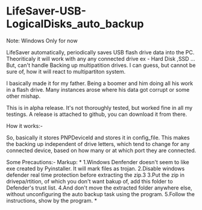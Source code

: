 # LifeSaver-USB-LogicalDisks_auto_backup

Note: Windows Only for now

LifeSaver automatically, periodically saves USB flash drive data into the PC. Theoriticaly it will work with any any connected drive ex - Hard Disk ,SSD ... But, can't handle Backing up multipatition drives. I can guess, but cannot be sure of, how it will react to multipartiton system.

I basically made it for my father. Being a boomer and him doing all his work in a flash drive. Many instances arose where his data got corrupt or some other mishap.

This is in alpha release. It's not thoroughly tested, but worked fine in all my testings.
A release is attached to github, you can download it from there.

How it works:-

So, basically it stores PNPDeviceId and stores it in config_file. This makes the backing up independent of drive letters, which tend to change for any connected device, based on how many or at which port they are connected.

Some Precautions:-
Markup: *
1.Windows Denfender doesn't seem to like exe created by Pyinstaller. It will mark files as trojan.
2.Disable windows defender real time protection before extracting the zip.3
3.Put the zip in drivepa/rtition, of which you don't want bakup of, add this folder to Defender's trust list.
4.And don't move the extracted folder anywhere else, without unconfiguring the auto backup task using the program.
5.Follow the instructions, show by the program.
*
